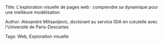 Title: L'exploration visuelle de pages web : comprendre sa dynamique pour une meilleure modélisation

Author:  Alexandre Milisavljevic, doctorant au service ISIA en cotutelle avec l'Université de Paris-Descartes

Tags: Web, Exploration visuelle 

